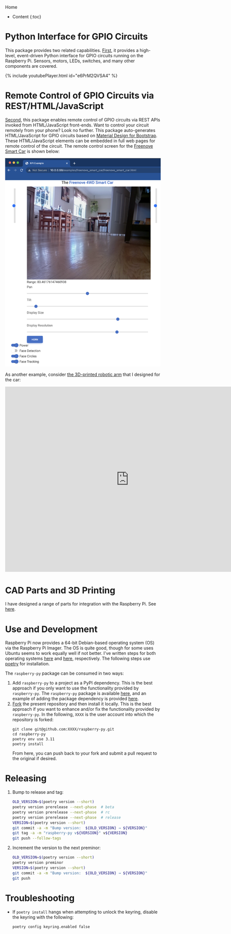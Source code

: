 Home
* Content
{:toc}

# Python Interface for GPIO Circuits
This package provides two related capabilities. [First](python-gpio.md), it provides a high-level, event-driven Python 
interface for GPIO circuits running on the Raspberry Pi. Sensors, motors, LEDs, switches, and many other components are 
covered.

{% include youtubePlayer.html id="e6PrM2QVSA4" %}

# Remote Control of GPIO Circuits via REST/HTML/JavaScript
[Second](remote-gpio.md), this package enables remote control of GPIO circuits via REST APIs invoked from 
HTML/JavaScript front-ends. Want to control your circuit remotely from your phone? Look no further. This package 
auto-generates HTML/JavaScript for GPIO circuits based on [Material Design for Bootstrap](https://mdbootstrap.com). 
These HTML/JavaScript elements can be embedded in full web pages for remote control of the circuit. The remote control 
screen for the [Freenove Smart Car](smart-car.md) is shown below:

![freenove-smart-car](smart-car.png)

As another example, consider 
[the 3D-printed robotic arm](https://matthewgerber.github.io/raspberry-py/smart-car.html#advanced-robotic-arm) that I 
designed for the car:

<iframe src="https://gmail3021534.autodesk360.com/shares/public/SH35dfcQT936092f0e4344f64dd3dcf58a6f?mode=embed" width="800" height="600" allowfullscreen="true" webkitallowfullscreen="true" mozallowfullscreen="true"  frameborder="0"></iframe>

# CAD Parts and 3D Printing
I have designed a range of parts for integration with the Raspberry Pi. See [here](cad-parts.md).

# Use and Development
Raspberry Pi now provides a 64-bit Debian-based operating system (OS) via the Raspberry Pi Imager. The OS is quite 
good, though for some uses Ubuntu seems to work equally well if not better. I've written steps for both operating 
systems [here](raspberry-pi-operating-system.md) and [here](ubuntu-operating-system.md), respectively. The following steps use [poetry](https://python-poetry.org/) for 
installation.

The `raspberry-py` package can be consumed in two ways:

1. Add `raspberry-py` to a project as a PyPI dependency. This is the best approach if you only want to use the 
functionality provided by `raspberry-py`. The `raspberry-py` package is available 
[here](https://pypi.org/project/raspberry-py/), and an example of adding the package dependency is provided
[here](https://github.com/MatthewGerber/raspberry-py-dependency-example).
2. [Fork](https://github.com/MatthewGerber/raspberry-py/fork) the present repository and then install it locally. This 
is the best approach if you want to enhance and/or fix the functionality provided by `raspberry-py`. In the following, 
`XXXX` is the user account into which the repository is forked:
   ```shell
   git clone git@github.com:XXXX/raspberry-py.git
   cd raspberry-py
   poetry env use 3.11
   poetry install
   ```
   From here, you can push back to your fork and submit a pull request to the original if desired.

# Releasing
1. Bump to release and tag:
   ```bash
   OLD_VERSION=$(poetry version --short)
   poetry version prerelease --next-phase  # beta
   poetry version prerelease --next-phase  # rc
   poetry version prerelease --next-phase  # release
   VERSION=$(poetry version --short)
   git commit -a -m "Bump version:  ${OLD_VERSION} → ${VERSION}"
   git tag -a -m "raspberry-py v${VERSION}" v${VERSION}
   git push --follow-tags
   ```
2. Increment the version to the next preminor:
   ```bash
   OLD_VERSION=$(poetry version --short)
   poetry version preminor
   VERSION=$(poetry version --short)
   git commit -a -m "Bump version:  ${OLD_VERSION} → ${VERSION}"
   git push
   ```

# Troubleshooting
* If `poetry install` hangs when attempting to unlock the keyring, disable the keyring with the following:
  ```
  poetry config keyring.enabled false
  ```